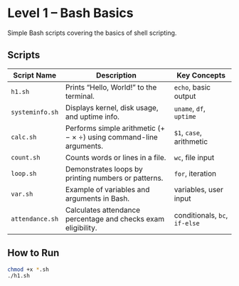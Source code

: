 # Level 1 – Bash Basics

Simple Bash scripts covering the basics of shell scripting.

## Scripts
| Script Name     | Description                                                        | Key Concepts                  |
| --------------- | ------------------------------------------------------------------ | ----------------------------- |
| `h1.sh`         | Prints “Hello, World!” to the terminal.                            | `echo`, basic output          |
| `systeminfo.sh` | Displays kernel, disk usage, and uptime info.                      | `uname`, `df`, `uptime`       |
| `calc.sh`       | Performs simple arithmetic (+ − × ÷) using command-line arguments. | `$1`, `case`, arithmetic      |
| `count.sh`      | Counts words or lines in a file.                                   | `wc`, file input              |
| `loop.sh`       | Demonstrates loops by printing numbers or patterns.                | `for`, iteration              |
| `var.sh`        | Example of variables and arguments in Bash.                        | variables, user input         |
| `attendance.sh` | Calculates attendance percentage and checks exam eligibility.      | conditionals, `bc`, `if-else` |

## How to Run
```bash
chmod +x *.sh
./h1.sh
